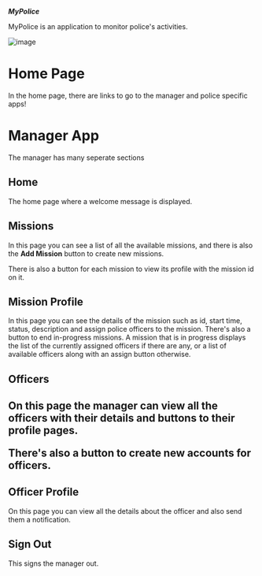 ***MyPolice***

MyPolice is an application to monitor police's activities.

![image](https://cdn.discordapp.com/attachments/594070452972814346/905533463266992128/USHeader_c78bf766-374c-477c-be7c-a662497906ac_large.png)

 <h1> Home Page </h1>
 In the home page, there are links to go to the manager and police specific apps!

 <h1> Manager App </h1>

The manager has many seperate sections

<h2> Home </h2>
 
 The home page where a welcome message is displayed.

<h2> Missions </h2>

In this page you can see a list of all the available missions, and there is also the **Add Mission** button to create new missions.

There is also a button for each mission to view its profile with the mission id on it.

<h2> Mission Profile </h2>

In this page you can see the details of the mission such as id, start time, status, description and assign police officers to the mission.
There's also a button to end in-progress missions.
A mission that is in progress displays the list of the currently assigned officers if there are any, or a list of available officers along with an assign button otherwise.

<h2> Officers <h2>
 On this page the manager can view all the officers with their details and buttons to their profile pages.

 There's also a button to create new accounts for officers.

 <h2> Officer Profile </h2>
 On this page you can view all the details about the officer and also send them a notification.

 <h2> Sign Out </h2>
 This signs the manager out.
